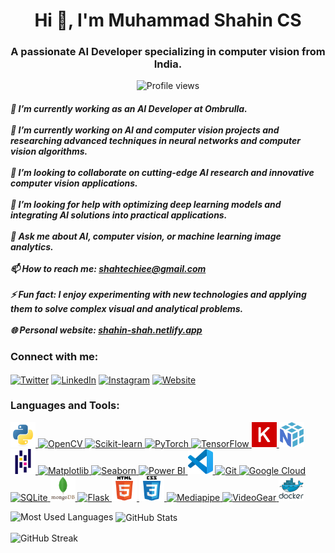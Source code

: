 <h1 align="center">Hi 👋, I'm Muhammad Shahin CS</h1>
<h3 align="center">A passionate AI Developer specializing in computer vision from India.</h3>

<p align="center">
  <img src="https://komarev.com/ghpvc/?username=Muhammad-Shahin-CS" alt="Profile views" />
</p>

<h5 align="left">
  🔭 I’m currently working as an <strong>AI Developer</strong> at Ombrulla.<br><br>
  🌱 I’m currently working on AI and computer vision projects and researching advanced techniques in neural networks and computer vision algorithms.<br><br>
  👯 I’m looking to collaborate on cutting-edge AI research and innovative computer vision applications.<br><br>
  🤔 I’m looking for help with optimizing deep learning models and integrating AI solutions into practical applications.<br><br>
  💬 Ask me about <strong>AI, computer vision, or machine learning image analytics.</strong><br><br>
  📫 How to reach me: <a href="mailto:shahtechiee@gmail.com">shahtechiee@gmail.com</a><br><br>
  ⚡ Fun fact: I enjoy experimenting with new technologies and applying them to solve complex visual and analytical problems.<br><br>
  🌐 Personal website: <a href="https://shahin-shah.netlify.app">shahin-shah.netlify.app</a>
</h5>

<h3 align="left">Connect with me:</h3>
<p align="left">
  <a href="https://twitter.com/your-twitter-handle" target="blank"><img align="center" src="https://raw.githubusercontent.com/rahuldkjain/github-profile-readme-generator/master/src/images/icons/Social/twitter.svg" alt="Twitter" height="30" width="40" /></a>
  <a href="https://linkedin.com/in/your-linkedin-handle" target="blank"><img align="center" src="https://raw.githubusercontent.com/rahuldkjain/github-profile-readme-generator/master/src/images/icons/Social/linked-in-alt.svg" alt="LinkedIn" height="30" width="40" /></a>
  <a href="https://instagram.com/your-instagram-handle" target="blank"><img align="center" src="https://raw.githubusercontent.com/rahuldkjain/github-profile-readme-generator/master/src/images/icons/Social/instagram.svg" alt="Instagram" height="30" width="40" /></a>
  <a href="https://shahin-shah.netlify.app" target="blank"><img align="center" src="https://img.icons8.com/fluency/48/000000/domain.png" alt="Website" height="30" width="40" /></a>
</p>

<h3 align="left">Languages and Tools:</h3>
<p align="left">
    <a href="https://www.python.org" target="_blank" rel="noreferrer">
        <img src="https://raw.githubusercontent.com/devicons/devicon/master/icons/python/python-original.svg" alt="Python" width="40" height="40"/>
    </a>
    <a href="https://opencv.org/" target="_blank" rel="noreferrer">
        <img src="https://www.vectorlogo.zone/logos/opencv/opencv-icon.svg" alt="OpenCV" width="40" height="40"/>
    </a>
<!--     <a href="https://ultralytics.com/" target="_blank" rel="noreferrer">
        <img src="https://github.com/ultralytics/yolov5/blob/master/docs/assets/logo.png" alt="Ultralytics" width="40" height="40"/>
    </a> -->
    <a href="https://scikit-learn.org/" target="_blank" rel="noreferrer">
        <img src="https://upload.wikimedia.org/wikipedia/commons/0/05/Scikit_learn_logo_small.svg" alt="Scikit-learn" width="40" height="40"/>
    </a>
    <a href="https://pytorch.org/" target="_blank" rel="noreferrer">
        <img src="https://www.vectorlogo.zone/logos/pytorch/pytorch-icon.svg" alt="PyTorch" width="40" height="40"/>
    </a>
    <a href="https://www.tensorflow.org" target="_blank" rel="noreferrer">
        <img src="https://www.vectorlogo.zone/logos/tensorflow/tensorflow-icon.svg" alt="TensorFlow" width="40" height="40"/>
    </a>
    <a href="https://keras.io/" target="_blank" rel="noreferrer">
        <img src="https://raw.githubusercontent.com/devicons/devicon/master/icons/keras/keras-original.svg" alt="Keras" width="40" height="40"/>
    </a>
    <a href="https://numpy.org/" target="_blank" rel="noreferrer">
        <img src="https://raw.githubusercontent.com/devicons/devicon/master/icons/numpy/numpy-original.svg" alt="NumPy" width="40" height="40"/>
    </a>
    <a href="https://pandas.pydata.org/" target="_blank" rel="noreferrer">
        <img src="https://raw.githubusercontent.com/devicons/devicon/2ae2a900d2f041da66e950e4d48052658d850630/icons/pandas/pandas-original.svg" alt="Pandas" width="40" height="40"/>
    </a>
    <a href="https://matplotlib.org/" target="_blank" rel="noreferrer">
        <img src="https://upload.wikimedia.org/wikipedia/commons/8/84/Matplotlib_icon.svg" alt="Matplotlib" width="40" height="40"/>
    </a>
    <a href="https://seaborn.pydata.org/" target="_blank" rel="noreferrer">
        <img src="https://seaborn.pydata.org/_images/logo-wide-lightbg.svg" alt="Seaborn" width="40" height="40"/>
    </a>
    <a href="https://powerbi.microsoft.com/" target="_blank" rel="noreferrer">
        <img src="https://www.vectorlogo.zone/logos/microsoft_powerbi/microsoft_powerbi-icon.svg" alt="Power BI" width="40" height="40"/>
    </a>
    <a href="https://code.visualstudio.com/" target="_blank" rel="noreferrer">
        <img src="https://raw.githubusercontent.com/devicons/devicon/master/icons/vscode/vscode-original.svg" alt="VS Code" width="40" height="40"/>
    </a>
    <a href="https://git-scm.com/" target="_blank" rel="noreferrer">
        <img src="https://www.vectorlogo.zone/logos/git-scm/git-scm-icon.svg" alt="Git" width="40" height="40"/>
    </a>
<!--     <a href="https://colab.research.google.com/" target="_blank" rel="noreferrer">
        <img src="https://www.vectorlogo.zone/logos/google_colab/google_colab-icon.svg" alt="Google Colab" width="40" height="40"/>
    </a> -->
    <a href="https://cloud.google.com" target="_blank" rel="noreferrer">
        <img src="https://www.vectorlogo.zone/logos/google_cloud/google_cloud-icon.svg" alt="Google Cloud" width="40" height="40"/>
    </a>
    <a href="https://www.sqlite.org/" target="_blank" rel="noreferrer">
        <img src="https://www.vectorlogo.zone/logos/sqlite/sqlite-icon.svg" alt="SQLite" width="40" height="40"/>
    </a>
    <a href="https://www.mongodb.com/" target="_blank" rel="noreferrer">
        <img src="https://raw.githubusercontent.com/devicons/devicon/master/icons/mongodb/mongodb-original-wordmark.svg" alt="MongoDB" width="40" height="40"/>
    </a>
    <a href="https://flask.palletsprojects.com/" target="_blank" rel="noreferrer">
        <img src="https://www.vectorlogo.zone/logos/pocoo_flask/pocoo_flask-icon.svg" alt="Flask" width="40" height="40"/>
    </a>
    <a href="https://developer.mozilla.org/en-US/docs/Web/HTML" target="_blank" rel="noreferrer">
        <img src="https://raw.githubusercontent.com/devicons/devicon/master/icons/html5/html5-original-wordmark.svg" alt="HTML" width="40" height="40"/>
    </a>
    <a href="https://www.w3schools.com/css/" target="_blank" rel="noreferrer">
        <img src="https://raw.githubusercontent.com/devicons/devicon/master/icons/css3/css3-original-wordmark.svg" alt="CSS3" width="40" height="40"/>
    </a>
<!--     <a href="https://beautiful-soup-4.readthedocs.io/en/latest/" target="_blank" rel="noreferrer">
        <img src="https://raw.githubusercontent.com/simple-icons/simple-icons/develop/icons/beautifulsoup.svg" alt="Web Scraping" width="40" height="40"/>
    </a> -->
    <a href="https://mediapipe.dev/" target="_blank" rel="noreferrer">
        <img src="https://avatars.githubusercontent.com/u/43199604?s=200&v=4" alt="Mediapipe" width="40" height="40"/>
    </a>
<!--     <a href="https://gstreamer.freedesktop.org/" target="_blank" rel="noreferrer">
        <img src="https://upload.wikimedia.org/wikipedia/commons/1/18/GStreamer_logo.svg" alt="GStreamer" width="40" height="40"/>
    </a> -->
    <a href="https://github.com/abhiTronix/VideoGear" target="_blank" rel="noreferrer">
        <img src="https://repository-images.githubusercontent.com/206695677/255a2c00-e2b3-11e9-88aa-06ef277f6d6a" alt="VideoGear" width="40" height="40"/>
    </a>
    <a href="https://www.docker.com/" target="_blank" rel="noreferrer">
        <img src="https://raw.githubusercontent.com/devicons/devicon/master/icons/docker/docker-original-wordmark.svg" alt="Docker" width="40" height="40"/>
    </a>
<!--     <a href="https://onnx.ai/" target="_blank" rel="noreferrer">
        <img src="https://onnx.ai/images/logo.png" alt="ONNX" width="40" height="40"/>
    </a> -->
</p>


<p><img align="left" src="https://github-readme-stats.vercel.app/api/top-langs?username=Muhammad-Shahin-CS&show_icons=true&locale=en&layout=compact" alt="Most Used Languages" /></p>

<p>&nbsp;<img align="center" src="https://github-readme-stats.vercel.app/api?username=Muhammad-Shahin-CS&show_icons=true&locale=en" alt="GitHub Stats" /></p>

<p><img align="center" src="https://github-readme-streak-stats.herokuapp.com/?user=Muhammad-Shahin-CS&" alt="GitHub Streak" /></p>

